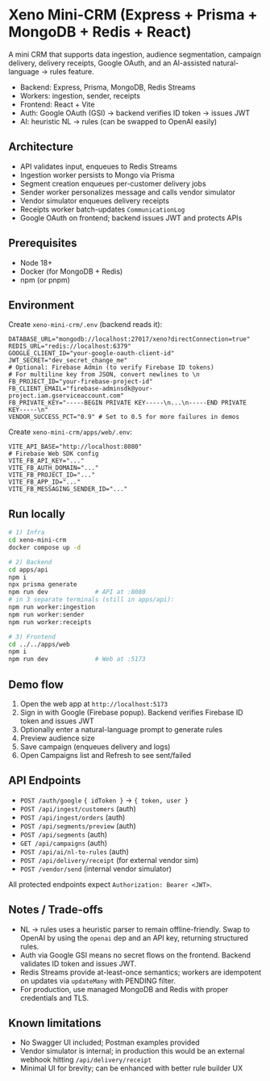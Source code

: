 # Xeno Mini-CRM (Express + Prisma + MongoDB + Redis + React)

A mini CRM that supports data ingestion, audience segmentation, campaign delivery, delivery receipts, Google OAuth, and an AI-assisted natural-language → rules feature.

- Backend: Express, Prisma, MongoDB, Redis Streams
- Workers: ingestion, sender, receipts
- Frontend: React + Vite
- Auth: Google OAuth (GSI) → backend verifies ID token → issues JWT
- AI: heuristic NL → rules (can be swapped to OpenAI easily)

## Architecture

- API validates input, enqueues to Redis Streams
- Ingestion worker persists to Mongo via Prisma
- Segment creation enqueues per-customer delivery jobs
- Sender worker personalizes message and calls vendor simulator
- Vendor simulator enqueues delivery receipts
- Receipts worker batch-updates `CommunicationLog`
- Google OAuth on frontend; backend issues JWT and protects APIs

## Prerequisites
- Node 18+
- Docker (for MongoDB + Redis)
- npm (or pnpm)

## Environment
Create `xeno-mini-crm/.env` (backend reads it):
```
DATABASE_URL="mongodb://localhost:27017/xeno?directConnection=true"
REDIS_URL="redis://localhost:6379"
GOOGLE_CLIENT_ID="your-google-oauth-client-id"
JWT_SECRET="dev_secret_change_me"
# Optional: Firebase Admin (to verify Firebase ID tokens)
# For multiline key from JSON, convert newlines to \n
FB_PROJECT_ID="your-firebase-project-id"
FB_CLIENT_EMAIL="firebase-adminsdk@your-project.iam.gserviceaccount.com"
FB_PRIVATE_KEY="-----BEGIN PRIVATE KEY-----\n...\n-----END PRIVATE KEY-----\n"
VENDOR_SUCCESS_PCT="0.9" # Set to 0.5 for more failures in demos
```
Create `xeno-mini-crm/apps/web/.env`:
```
VITE_API_BASE="http://localhost:8080"
# Firebase Web SDK config
VITE_FB_API_KEY="..."
VITE_FB_AUTH_DOMAIN="..."
VITE_FB_PROJECT_ID="..."
VITE_FB_APP_ID="..."
VITE_FB_MESSAGING_SENDER_ID="..."
```

## Run locally
```bash
# 1) Infra
cd xeno-mini-crm
docker compose up -d

# 2) Backend
cd apps/api
npm i
npx prisma generate
npm run dev             # API at :8080
# in 3 separate terminals (still in apps/api):
npm run worker:ingestion
npm run worker:sender
npm run worker:receipts

# 3) Frontend
cd ../../apps/web
npm i
npm run dev             # Web at :5173
```

## Demo flow
1) Open the web app at `http://localhost:5173`
2) Sign in with Google (Firebase popup). Backend verifies Firebase ID token and issues JWT
3) Optionally enter a natural-language prompt to generate rules
4) Preview audience size
5) Save campaign (enqueues delivery and logs)
6) Open Campaigns list and Refresh to see sent/failed

## API Endpoints
- `POST /auth/google` `{ idToken }` → `{ token, user }`
- `POST /api/ingest/customers` (auth)
- `POST /api/ingest/orders` (auth)
- `POST /api/segments/preview` (auth)
- `POST /api/segments` (auth)
- `GET /api/campaigns` (auth)
- `POST /api/ai/nl-to-rules` (auth)
- `POST /api/delivery/receipt` (for external vendor sim)
- `POST /vendor/send` (internal vendor simulator)

All protected endpoints expect `Authorization: Bearer <JWT>`.

## Notes / Trade-offs
- NL → rules uses a heuristic parser to remain offline-friendly. Swap to OpenAI by using the `openai` dep and an API key, returning structured rules.
- Auth via Google GSI means no secret flows on the frontend. Backend validates ID token and issues JWT.
- Redis Streams provide at-least-once semantics; workers are idempotent on updates via `updateMany` with PENDING filter.
- For production, use managed MongoDB and Redis with proper credentials and TLS.

## Known limitations
- No Swagger UI included; Postman examples provided
- Vendor simulator is internal; in production this would be an external webhook hitting `/api/delivery/receipt`
- Minimal UI for brevity; can be enhanced with better rule builder UX
